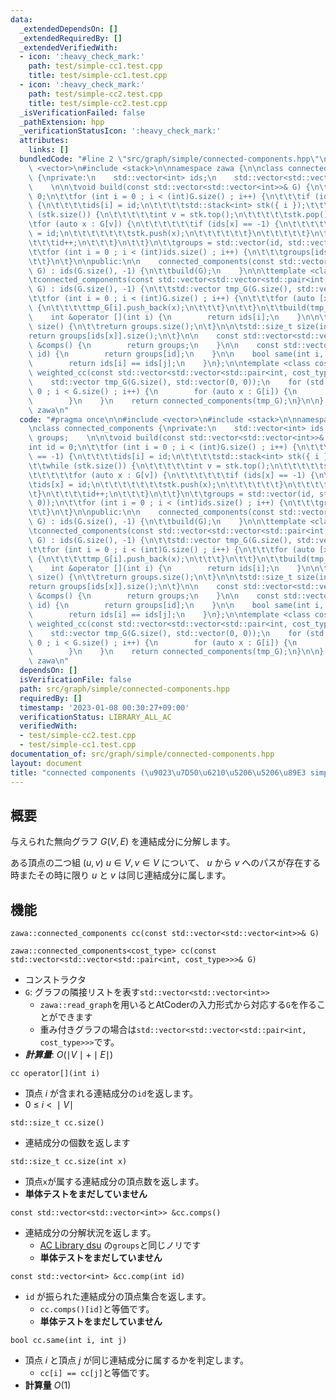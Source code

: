 ```yaml
---
data:
  _extendedDependsOn: []
  _extendedRequiredBy: []
  _extendedVerifiedWith:
  - icon: ':heavy_check_mark:'
    path: test/simple-cc1.test.cpp
    title: test/simple-cc1.test.cpp
  - icon: ':heavy_check_mark:'
    path: test/simple-cc2.test.cpp
    title: test/simple-cc2.test.cpp
  _isVerificationFailed: false
  _pathExtension: hpp
  _verificationStatusIcon: ':heavy_check_mark:'
  attributes:
    links: []
  bundledCode: "#line 2 \"src/graph/simple/connected-components.hpp\"\n\n#include\
    \ <vector>\n#include <stack>\n\nnamespace zawa {\n\nclass connected_components\
    \ {\nprivate:\n    std::vector<int> ids;\n    std::vector<std::vector<int>> groups;\
    \    \n\n\tvoid build(const std::vector<std::vector<int>>& G) {\n\t\tint id =\
    \ 0;\n\t\tfor (int i = 0 ; i < (int)G.size() ; i++) {\n\t\t\tif (ids[i] == -1)\
    \ {\n\t\t\t\tids[i] = id;\n\t\t\t\tstd::stack<int> stk({ i });\t\t\n\t\t\t\twhile\
    \ (stk.size()) {\n\t\t\t\t\tint v = stk.top();\n\t\t\t\t\tstk.pop();\n\t\t\t\t\
    \tfor (auto x : G[v]) {\n\t\t\t\t\t\tif (ids[x] == -1) {\n\t\t\t\t\t\t\tids[x]\
    \ = id;\n\t\t\t\t\t\t\tstk.push(x);\n\t\t\t\t\t\t}\n\t\t\t\t\t}\n\t\t\t\t}\n\t\
    \t\t\tid++;\n\t\t\t}\n\t\t}\n\t\tgroups = std::vector(id, std::vector(0, 0));\n\
    \t\tfor (int i = 0 ; i < (int)ids.size() ; i++) {\n\t\t\tgroups[ids[i]].push_back(i);\n\
    \t\t}\n\t}\n\npublic:\n\n    connected_components(const std::vector<std::vector<int>>&\
    \ G) : ids(G.size(), -1) {\n\t\tbuild(G);\n    }\n\n\ttemplate <class cost_type>\n\
    \tconnected_components(const std::vector<std::vector<std::pair<int, cost_type>>>&\
    \ G) : ids(G.size(), -1) {\n\t\tstd::vector tmp_G(G.size(), std::vector(0, 0));\n\
    \t\tfor (int i = 0 ; i < (int)G.size() ; i++) {\n\t\t\tfor (auto [x, _] : G[i])\
    \ {\n\t\t\t\ttmp_G[i].push_back(x);\n\t\t\t}\n\t\t}\n\t\tbuild(tmp_G);\n\t}\n\n\
    \    int &operator [](int i) {\n        return ids[i];\n    }\n\n\tstd::size_t\
    \ size() {\n\t\treturn groups.size();\n\t}\n\n\tstd::size_t size(int x) {\n\t\t\
    return groups[ids[x]].size();\n\t}\n\n    const std::vector<std::vector<int>>\
    \ &comps() {\n        return groups;\n    }\n\n    const std::vector<int> &comp(int\
    \ id) {\n        return groups[id];\n    }\n\n    bool same(int i, int j) {\n\
    \        return ids[i] == ids[j];\n    }\n};\n\ntemplate <class cost_type>\nconnected_components\
    \ weighted_cc(const std::vector<std::vector<std::pair<int, cost_type>>>& G) {\n\
    \    std::vector tmp_G(G.size(), std::vector(0, 0));\n    for (std::size_t i =\
    \ 0 ; i < G.size() ; i++) {\n        for (auto x : G[i]) {\n            tmp_G[i].push_back(x.first);\n\
    \        }\n    }\n    return connected_components(tmp_G);\n}\n\n} // namespace\
    \ zawa\n"
  code: "#pragma once\n\n#include <vector>\n#include <stack>\n\nnamespace zawa {\n\
    \nclass connected_components {\nprivate:\n    std::vector<int> ids;\n    std::vector<std::vector<int>>\
    \ groups;    \n\n\tvoid build(const std::vector<std::vector<int>>& G) {\n\t\t\
    int id = 0;\n\t\tfor (int i = 0 ; i < (int)G.size() ; i++) {\n\t\t\tif (ids[i]\
    \ == -1) {\n\t\t\t\tids[i] = id;\n\t\t\t\tstd::stack<int> stk({ i });\t\t\n\t\t\
    \t\twhile (stk.size()) {\n\t\t\t\t\tint v = stk.top();\n\t\t\t\t\tstk.pop();\n\
    \t\t\t\t\tfor (auto x : G[v]) {\n\t\t\t\t\t\tif (ids[x] == -1) {\n\t\t\t\t\t\t\
    \tids[x] = id;\n\t\t\t\t\t\t\tstk.push(x);\n\t\t\t\t\t\t}\n\t\t\t\t\t}\n\t\t\t\
    \t}\n\t\t\t\tid++;\n\t\t\t}\n\t\t}\n\t\tgroups = std::vector(id, std::vector(0,\
    \ 0));\n\t\tfor (int i = 0 ; i < (int)ids.size() ; i++) {\n\t\t\tgroups[ids[i]].push_back(i);\n\
    \t\t}\n\t}\n\npublic:\n\n    connected_components(const std::vector<std::vector<int>>&\
    \ G) : ids(G.size(), -1) {\n\t\tbuild(G);\n    }\n\n\ttemplate <class cost_type>\n\
    \tconnected_components(const std::vector<std::vector<std::pair<int, cost_type>>>&\
    \ G) : ids(G.size(), -1) {\n\t\tstd::vector tmp_G(G.size(), std::vector(0, 0));\n\
    \t\tfor (int i = 0 ; i < (int)G.size() ; i++) {\n\t\t\tfor (auto [x, _] : G[i])\
    \ {\n\t\t\t\ttmp_G[i].push_back(x);\n\t\t\t}\n\t\t}\n\t\tbuild(tmp_G);\n\t}\n\n\
    \    int &operator [](int i) {\n        return ids[i];\n    }\n\n\tstd::size_t\
    \ size() {\n\t\treturn groups.size();\n\t}\n\n\tstd::size_t size(int x) {\n\t\t\
    return groups[ids[x]].size();\n\t}\n\n    const std::vector<std::vector<int>>\
    \ &comps() {\n        return groups;\n    }\n\n    const std::vector<int> &comp(int\
    \ id) {\n        return groups[id];\n    }\n\n    bool same(int i, int j) {\n\
    \        return ids[i] == ids[j];\n    }\n};\n\ntemplate <class cost_type>\nconnected_components\
    \ weighted_cc(const std::vector<std::vector<std::pair<int, cost_type>>>& G) {\n\
    \    std::vector tmp_G(G.size(), std::vector(0, 0));\n    for (std::size_t i =\
    \ 0 ; i < G.size() ; i++) {\n        for (auto x : G[i]) {\n            tmp_G[i].push_back(x.first);\n\
    \        }\n    }\n    return connected_components(tmp_G);\n}\n\n} // namespace\
    \ zawa\n"
  dependsOn: []
  isVerificationFile: false
  path: src/graph/simple/connected-components.hpp
  requiredBy: []
  timestamp: '2023-01-08 00:30:27+09:00'
  verificationStatus: LIBRARY_ALL_AC
  verifiedWith:
  - test/simple-cc2.test.cpp
  - test/simple-cc1.test.cpp
documentation_of: src/graph/simple/connected-components.hpp
layout: document
title: "connected components (\u9023\u7D50\u6210\u5206\u5206\u89E3 simple ver)"
---
```


## 概要

与えられた無向グラフ $G(V, E)$ を連結成分に分解します。

ある頂点の二つ組 $(u, v)$ $u \in V, v \in V$ について、 $u$ から $v$ へのパスが存在する時またその時に限り $u$ と $v$ は同じ連結成分に属します。

## 機能

`zawa::connected_components cc(const std::vector<std::vector<int>>& G)`

`zawa::connected_components<cost_type> cc(const std::vector<std::vector<std::pair<int, cost_type>>>& G)`
- コンストラクタ
- `G`: グラフの隣接リストを表す`std::vector<std::vector<int>>`
	- `zawa::read_graph`を用いるとAtCoderの入力形式から対応する`G`を作ることができます
	- 重み付きグラフの場合は`std::vector<std::vector<std::pair<int, cost_type>>>`です。
- ***計算量***: $O(\mid V\mid + \mid E\mid)$

 `cc operator[](int i)`
 - 頂点 $i$ が含まれる連結成分の`id`を返します。
 - $0\ \le\ i\ <\ \mid V\mid$

`std::size_t cc.size()`
- 連結成分の個数を返します

`std::size_t cc.size(int x)`
- 頂点`x`が属する連結成分の頂点数を返します。
- **単体テストをまだしていません**
	
`const std::vector<std::vector<int>> &cc.comps()`
- 連結成分の分解状況を返します。
	- [AC Library dsu](https://atcoder.github.io/ac-library/production/document_ja/dsu.html) の`groups`と同じノリです
	- **単体テストをまだしていません**

`const std::vector<int> &cc.comp(int id)`
- `id` が振られた連結成分の頂点集合を返します。
	- `cc.comps()[id]`と等価です。
	- **単体テストをまだしていません**

`bool cc.same(int i, int j)`
- 頂点 $i$ と頂点 $j$ が同じ連結成分に属するかを判定します。
	- `cc[i] == cc[j]`と等価です。
- **計算量** $O(1)$
